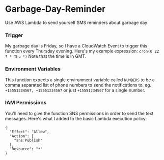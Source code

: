 # Garbage-Day-Reminder
Use AWS Lambda to send yourself SMS reminders about garbage day

### Trigger
My garbage day is Friday, so I have a CloudWatch Event to trigger this function every Thursday evening. Here's my example expression:
`cron(0 22 ? * Thu *)`
Note that the time is in GMT.

### Environment Variables
This function expects a single environment variable called `NUMBERS` to be a comma separated list of phone numbers to send the notifications to. eg. `+15551234567, +15551234567` or just `+15551234567` for a single number.

### IAM Permissions
You'll need to give the function SNS permissions in order to send the text messages. Here's what I added to the basic Lambda execution policy:
```
{
  "Effect": "Allow",
  "Action": [
    "sns:Publish"
  ],
  "Resource": "*"
}
```
